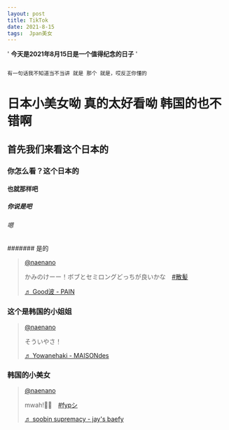 ```yaml
---
layout: post
title: TikTok
date: 2021-8-15
tags:  Jpan美女 
---
```


' **今天是2021年8月15日是一个值得纪念的日子** '

```python

有一句话我不知道当不当讲 就是 那个 就是，哎反正你懂的

```

# **日本小美女呦 真的太好看呦  韩国的也不错啊**

## 首先我们来看这个日本的

### **你怎么看？这个日本的**

#### 也就那样吧

##### 你说是吧

######  嗯

####### 是的
 <blockquote class="tiktok-embed" cite="https://www.tiktok.com/@naenano/video/6994373265552657665" data-video-id="6994373265552657665" style="max-width: 605px;min-width: 325px;" > <section> <a target="_blank" title="@naenano" href="https://www.tiktok.com/@naenano">@naenano</a> <p>かみのけーー！ボブとセミロングどっちが良いかな　<a title="散髪" target="_blank" href="https://www.tiktok.com/tag/%E6%95%A3%E9%AB%AA">#散髪</a></p> <a target="_blank" title="♬ Good波 - PAIN" href="https://www.tiktok.com/music/Good波-6988810468240542465">♬ Good波 - PAIN</a> </section> </blockquote> <script async src="https://www.tiktok.com/embed.js"></script>
 
### 这个是韩国的小姐姐
 
 <blockquote class="tiktok-embed" cite="https://www.tiktok.com/@naenano/video/6991032519046991105" data-video-id="6991032519046991105" style="max-width: 605px;min-width: 325px;" > <section> <a target="_blank" title="@naenano" href="https://www.tiktok.com/@naenano">@naenano</a> <p>そういやさ！</p> <a target="_blank" title="♬ Yowanehaki - MAISONdes" href="https://www.tiktok.com/music/Yowanehaki-6983993388605459201">♬ Yowanehaki - MAISONdes</a> </section> </blockquote> <script async src="https://www.tiktok.com/embed.js"></script>
 
### 韩国的小美女

<blockquote class="tiktok-embed" cite="https://www.tiktok.com/@naenano/video/6995109111939616002" data-video-id="6995109111939616002" style="max-width: 605px;min-width: 325px;" > <section> <a target="_blank" title="@naenano" href="https://www.tiktok.com/@naenano">@naenano</a> <p>mwah!🖤💙　<a title="fypシ" target="_blank" href="https://www.tiktok.com/tag/fyp%E3%82%B7">#fypシ</a></p> <a target="_blank" title="♬ soobin supremacy - jay's baefy" href="https://www.tiktok.com/music/soobin-supremacy-6980237680554609434">♬ soobin supremacy - jay's baefy</a> </section> </blockquote> <script async src="https://www.tiktok.com/embed.js"></script>
